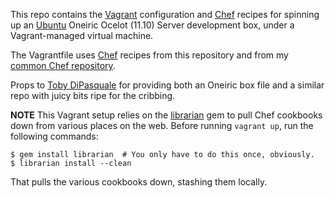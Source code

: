This repo contains the [Vagrant][] configuration and [Chef][] recipes for
spinning up an [Ubuntu][] Oneiric Ocelot (11.10) Server development box, under
a Vagrant-managed virtual machine.

The Vagrantfile uses [Chef][] recipes from this repository and from my
[common Chef repository][].

Props to [Toby DiPasquale](https://github.com/codeslinger) for providing
both an Oneiric box file and a similar repo with juicy bits ripe for the
cribbing.

**NOTE** This Vagrant setup relies on the [librarian][] gem to pull Chef
cookbooks down from various places on the web. Before running `vagrant up`,
run the following commands:

    $ gem install librarian  # You only have to do this once, obviously.
    $ librarian install --clean

That pulls the various cookbooks down, stashing them locally.

[Vagrant]: http://vagrantup.com/
[Chef]: http://www.opscode.com/chef/
[Ubuntu]: http://www.ubuntu.com/
[common Chef repository]: https://github.com/bmc/chef-repo
[librarian]: https://github.com/applicationsonline/librarian